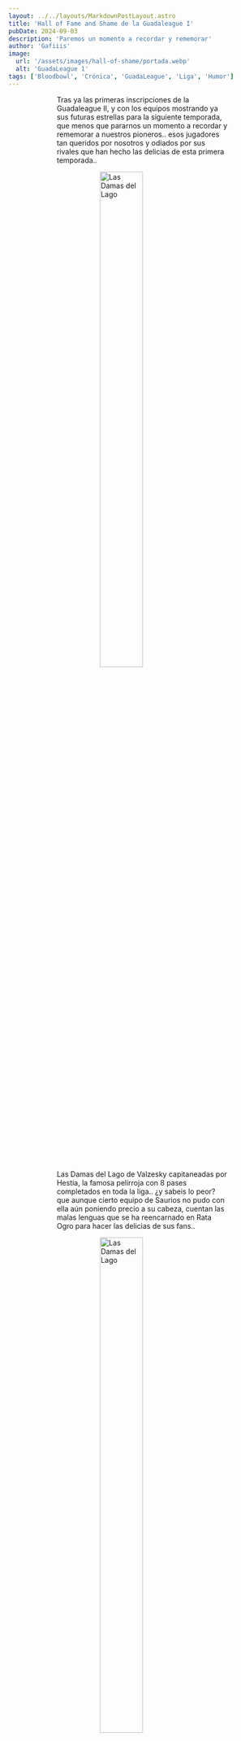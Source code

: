 ```yaml
---
layout: ../../layouts/MarkdownPostLayout.astro
title: 'Hall of Fame and Shame de la Guadaleague I'
pubDate: 2024-09-03
description: 'Paremos un momento a recordar y rememorar'
author: 'Gafiiis'
image:
  url: '/assets/images/hall-of-shame/portada.webp'
  alt: 'GuadaLeague 1'
tags: ['Bloodbowl', 'Crónica', 'GuadaLeague', 'Liga', 'Humor']
---
```


Tras ya las primeras inscripciones de la Guadaleague II, y con los equipos mostrando ya sus futuras estrellas para la siguiente temporada, que menos que pararnos un momento a recordar y rememorar a nuestros pioneros.. esos jugadores tan queridos por nosotros y odiados por sus rivales que han hecho las delicias de esta primera temporada..

![Las Damas del Lago](/assets/images/hall-of-shame/1.webp)

Las Damas del Lago de Valzesky capitaneadas por Hestia, la famosa pelirroja con 8 pases completados en toda la liga.. ¿y sabeis lo peor? que aunque cierto equipo de Saurios no pudo con ella aún poniendo precio a su cabeza, cuentan las malas lenguas que se ha reencarnado en Rata Ogro para hacer las delicias de sus fans..

![Las Damas del Lago](/assets/images/hall-of-shame/2.webp)

![Enseña la leña](/assets/images/hall-of-shame/3.webp)

Juapo con sus Elfos Silvanos se presentaba con dos hermanos bailarines con muchas cosas en común, Orëganön y Pimentön, siendo la más parecida de ellas que a los dos les gustaba romperse los tobillos solos.. esperemos que en esta nueva temporada su entrenador compre un par de gafas a sus nuevos bailarines para que vean a tiempo los escalones..

![Las Ágilas del endzone](/assets/images/hall-of-shame/4.webp)

Guybrush y sus Aguilas llegaron poco a la Endzone ya que nos tuvieron que abandonar antes de tiempo pero quedará para el recuerdo su Ogro Sges Slatehead que los pocos partidos que jugó se los pasó repartiendo ostias.. 6 bajas ni más ni menos..

![Linares Mineros CD](/assets/images/hall-of-shame/5.webp)

Emi y sus enanos del caos entraron tarde a la liga (y si hubieran entrado desde el principio seguro que estarían mucho más arriba en la clasificación..) pero dejaron para el recuerdo uno de los Centauros más optimizados que te puedas imaginar.. ¿Las habilidades aleatorias son malas decían? No si te sale Luchador, Defensa y Golpe Mortífero!

![Phentasia el centauro](/assets/images/hall-of-shame/6.webp)

![Club deportivo Gobbo](/assets/images/hall-of-shame/7.webp)

Alka y sus Gobbos, no tengo datos, pero tampoco dudas, que es el equipo que más unos y calvos ha sacado en toda la liga.. ¿Por cierto, sabeis que hace una motosierra después de recibir todo el cuidado y cariño de su entrenador? ¡Suicidarse en turno 1!

![La motosierra que no sierra](/assets/images/hall-of-shame/8.webp)

![Hijos de dagon](/assets/images/hall-of-shame/9.webp)

El comisario, corrupto como pocos, ladrón, estafador, engañador y sucio.. y con el pichichi de la liga! La ratita Davukch realizó 8 TD durante toda la temporada! (Cosquillas quedó tan harta de lo maluzo que era su entrenador que decidió abandonar el equipo antes de acabar la temporada..)

![Gyoqeekch, la rata ogro](/assets/images/hall-of-shame/10.webp)

![Mosquetes Jezzails](/assets/images/hall-of-shame/11.webp)

Jorgitolong y sus skaven.. apodados Golden Skaventrotter, fueron el equipo encargado de darnos las jugadas más inverosímiles de la liga y de generar la gran mayoría de lloros de sus rivales por el grupo.. Como muestra, un botón.. ¿Desde cuando los corredores de alcantarilla pasan el balón? pues tanto Zoskoch como Tat realizaron pases en la liga.. increible..

![WAAAGHRRIOR POETS](/assets/images/hall-of-shame/12.webp)

Hasta ahora poco hemos hablado del Blood, del juego subterráneo, de las triquiñuelas, de las faltas.. pues tranquilos! Hemos llegado a Drakinho y sus Orcos Negros.. y pensareis, que miedo los orcos, ¿verdad? PUES NO, PELOZUZIO MENDIETA! No se ha visto Goblin más cab\*\*\* en la faz de la tierra..

![Faltas de "Pelozuzio" Mendieta](/assets/images/hall-of-shame/13.webp)

![Blood and gold](/assets/images/hall-of-shame/14.webp)

Que decir de Trezu.. fundador de la asociación “Momias por la Paz” tras pasarse toda la temporada viendo como sus momias se pasaban dando abrazos a sus rivales.. Cuenta la leyenda que en un partido una de esas Momias causó una baja y se sintió tan mal tan mal tan mal que el siguiente partido se murió y no regeneró.. que desastre..

![Momias de blood and gold](/assets/images/hall-of-shame/15.webp)

![Sharkblood](/assets/images/hall-of-shame/16.webp)

En la GuadaLeague se forman estrellas también y Funes y sus Sharkblood nos enseñaron que independientemente de que Games Workshop saque sus Eslizones Estrellas, la mejor pareja de eslizones de la liga son Ojillos y Jaws. Que levante la mano quien no haya sido placado por sorpresa por Ojillos o haya intentado placar, sin suerte, a Jaws.. Me los pido como jugadores estrella para la próxima liga!!

![Ojillos y Jaws de los Sharkblood](/assets/images/hall-of-shame/17.webp)

![Hellebron chupa el balón](/assets/images/hall-of-shame/18.webp)

Stiros, a parte de enseñarnos a pintar con su guía, nos ha pintado la cara a más de uno.. por que claro, ves elfos, frágiles, hábiles, que no van a pegarse.. PERO NO! 8 placares en su equipo (elfos con complejo de enanos.. quien sabe..) y el equipo con más asesinatos de toda la liga.. Para que luego vuelvan a decir que los elfos son de papel..

![El más asesino](/assets/images/hall-of-shame/19.webp)

![Salamandras peleonas](/assets/images/hall-of-shame/20.webp)

Las Salamandras de Gafiiis han peleado, si, el problema es que cuentan las malas lenguas que no había buena sintonía en el vestuario y que cierto Kroxigor (KR7 apodado por su compañeros) era un poco soberbio.. 4 MVP en toda la liga.. y luego, ¿para qué? ¿para quedarse tonto en el turno importante? Pues si amigos..

![Sin pelos en la lengua... ni en la cabeza](/assets/images/hall-of-shame/21.webp)

Una de Oreja, Una de Torreznos, Una de Alioliii, ¿barra de un bar o Jdiegar y sus Slann ya te van ganando 3-0? Lucharon hasta el final y le dieron emoción a la liga pero al final se conformaron con la medalla de plata.. guardaros este equipo para poder tirarselo a la cara a quien os diga que la comida Veggie es la mejor!

![Salamandras peleonas](/assets/images/hall-of-shame/22.webp)

Qué decir de nuestro campeón.. Fran y sus Red Falcons se hicieron con el título (aunque empezaron con un Ogro muerto DEP).. Podríamos hablar de sus Blitzers Bud and Weiser.. de su Catcher Calafalas con 17 habilidades (son “solo” 7 pero me gusta el drama literario) de que fue el equipo más valorado de la liga.. el más experimentado.. el más popular.. el más versátil.. el más anotador.. el más bestia.. el que tuvo la mejor racha.. básicamente el mejor.. y encima, cuando jugabas contra él, te sacaba a la Lanza Tartas y te mataba a todos los moñecos.. si es que así no se puede..

![Salamandras peleonas](/assets/images/hall-of-shame/23.webp)

Bueno, gracias a todos por llegar hasta aquí, espero que os hayais pegado unas risas (y alguna lagrimilla del recuerdo de tiempos felices y divertidos) y nos vemos por los campos de la GuadaLeague II!

<style>
     table {
      display:block;
      max-width:600px;
      overflow-x:auto;
    }
    td,th {
      border: 1px solid #fff;
    }
    table,td {
      padding: 0.5em;
    }
    a {
      color: red;
      text-decoration: none;
    }
    img{
      width:100%
    }
    @media screen and (min-width: 636px) {
      table {
        max-width:100%;
        overflow-x:auto
      }
      img {
        width:50%;
        margin-left:25%;
      }

      img.big {
        width:100%;
      }

      h2,h3 {
        padding:0em 5em 0em 5em;
      }
      ul,li{
        margin-left: 3em;
        list-style:none;
      }
      h1 {
        text-align: center;
      }
      p {
        padding:0em 5em 0em 5em;
      }
      p {
        max-width: 90%;
        margin-left: 5%;
      }
    }
</style>
